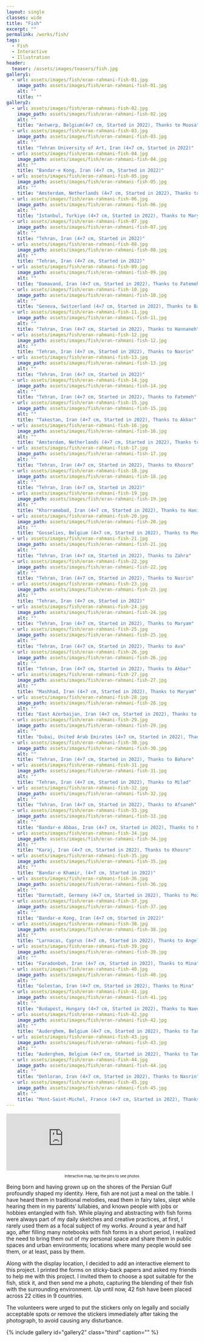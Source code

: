 ```yaml
---
layout: single
classes: wide
title: "Fish"
excerpt: ""
permalink: /works/fish/
tags:
  - Fish
  - Interactive
  - Illustration
header:
  teaser: /assets/images/teasers/fish.jpg 
gallery1:
  - url: assets/images/fish/eran-rahmani-fish-01.jpg
    image_path: assets/images/fish/eran-rahmani-fish-01.jpg
    alt: ""
    title: ""
gallery2:
  - url: assets/images/fish/eran-rahmani-fish-02.jpg
    image_path: assets/images/fish/eran-rahmani-fish-02.jpg
    alt: ""
    title: "Antwerp, Belgium(4×7 cm, Started in 2022), Thanks to Moosa"
  - url: assets/images/fish/eran-rahmani-fish-03.jpg
    image_path: assets/images/fish/eran-rahmani-fish-03.jpg
    alt: ""
    title: "Tehran University of Art, Iran (4×7 cm, Started in 2022)"
  - url: assets/images/fish/eran-rahmani-fish-04.jpg
    image_path: assets/images/fish/eran-rahmani-fish-04.jpg
    alt: ""
    title: "Bandar-e Kong, Iran (4×7 cm, Started in 2022)"
  - url: assets/images/fish/eran-rahmani-fish-05.jpg
    image_path: assets/images/fish/eran-rahmani-fish-05.jpg
    alt: ""
    title: "Amsterdam, Netherlands (4×7 cm, Started in 2022), Thanks to Mahya"
  - url: assets/images/fish/eran-rahmani-fish-06.jpg
    image_path: assets/images/fish/eran-rahmani-fish-06.jpg
    alt: ""
    title: "Istanbul, Turkiye (4×7 cm, Started in 2022), Thanks to Marya"
  - url: assets/images/fish/eran-rahmani-fish-07.jpg
    image_path: assets/images/fish/eran-rahmani-fish-07.jpg
    alt: ""
    title: "Tehran, Iran (4×7 cm, Started in 2022)"
  - url: assets/images/fish/eran-rahmani-fish-08.jpg
    image_path: assets/images/fish/eran-rahmani-fish-08.jpg
    alt: ""
    title: "Tehran, Iran (4×7 cm, Started in 2022)"
  - url: assets/images/fish/eran-rahmani-fish-09.jpg
    image_path: assets/images/fish/eran-rahmani-fish-09.jpg
    alt: ""
    title: "Damavand, Iran (4×7 cm, Started in 2022), Thanks to Fatemeh"
  - url: assets/images/fish/eran-rahmani-fish-10.jpg
    image_path: assets/images/fish/eran-rahmani-fish-10.jpg
    alt: ""
    title: "Geneva, Switzerland (4×7 cm, Started in 2022), Thanks to Bahare"
  - url: assets/images/fish/eran-rahmani-fish-11.jpg
    image_path: assets/images/fish/eran-rahmani-fish-11.jpg
    alt: ""
    title: "Tehran, Iran (4×7 cm, Started in 2022), Thanks to Hannaneh"
  - url: assets/images/fish/eran-rahmani-fish-12.jpg
    image_path: assets/images/fish/eran-rahmani-fish-12.jpg
    alt: ""
    title: "Tehran, Iran (4×7 cm, Started in 2022), Thanks to Nasrin"
  - url: assets/images/fish/eran-rahmani-fish-13.jpg
    image_path: assets/images/fish/eran-rahmani-fish-13.jpg
    alt: ""
    title: "Tehran, Iran (4×7 cm, Started in 2022)"
  - url: assets/images/fish/eran-rahmani-fish-14.jpg
    image_path: assets/images/fish/eran-rahmani-fish-14.jpg
    alt: ""
    title: "Tehran, Iran (4×7 cm, Started in 2022), Thanks to Fatemeh"
  - url: assets/images/fish/eran-rahmani-fish-15.jpg
    image_path: assets/images/fish/eran-rahmani-fish-15.jpg
    alt: ""
    title: "Takestan, Iran (4×7 cm, Started in 2022), Thanks to Akbar"
  - url: assets/images/fish/eran-rahmani-fish-16.jpg
    image_path: assets/images/fish/eran-rahmani-fish-16.jpg
    alt: ""
    title: "Amsterdam, Netherlands (4×7 cm, Started in 2022), Thanks to Bahare"
  - url: assets/images/fish/eran-rahmani-fish-17.jpg
    image_path: assets/images/fish/eran-rahmani-fish-17.jpg
    alt: ""
    title: "Tehran, Iran (4×7 cm, Started in 2022), Thanks to Khosro"
  - url: assets/images/fish/eran-rahmani-fish-18.jpg
    image_path: assets/images/fish/eran-rahmani-fish-18.jpg
    alt: ""
    title: "Tehran, Iran (4×7 cm, Started in 2022)"
  - url: assets/images/fish/eran-rahmani-fish-19.jpg
    image_path: assets/images/fish/eran-rahmani-fish-19.jpg
    alt: ""
    title: "Khorramabad, Iran (4×7 cm, Started in 2022), Thanks to Hanieh"
  - url: assets/images/fish/eran-rahmani-fish-20.jpg
    image_path: assets/images/fish/eran-rahmani-fish-20.jpg
    alt: ""
    title: "Gosselies, Belgium (4×7 cm, Started in 2022), Thanks to Moosa"
  - url: assets/images/fish/eran-rahmani-fish-21.jpg
    image_path: assets/images/fish/eran-rahmani-fish-21.jpg
    alt: ""
    title: "Tehran, Iran (4×7 cm, Started in 2022), Thanks to Zahra"
  - url: assets/images/fish/eran-rahmani-fish-22.jpg
    image_path: assets/images/fish/eran-rahmani-fish-22.jpg
    alt: ""
    title: "Tehran, Iran (4×7 cm, Started in 2022), Thanks to Nasrin"
  - url: assets/images/fish/eran-rahmani-fish-23.jpg
    image_path: assets/images/fish/eran-rahmani-fish-23.jpg
    alt: ""
    title: "Tehran, Iran (4×7 cm, Started in 2022)"
  - url: assets/images/fish/eran-rahmani-fish-24.jpg
    image_path: assets/images/fish/eran-rahmani-fish-24.jpg
    alt: ""
    title: "Tehran, Iran (4×7 cm, Started in 2022), Thanks to Maryam"
  - url: assets/images/fish/eran-rahmani-fish-25.jpg
    image_path: assets/images/fish/eran-rahmani-fish-25.jpg
    alt: ""
    title: "Tehran, Iran (4×7 cm, Started in 2022), Thanks to Ava"
  - url: assets/images/fish/eran-rahmani-fish-26.jpg
    image_path: assets/images/fish/eran-rahmani-fish-26.jpg
    alt: ""
    title: "Tehran, Iran (4×7 cm, Started in 2022), Thanks to Akbar"
  - url: assets/images/fish/eran-rahmani-fish-27.jpg
    image_path: assets/images/fish/eran-rahmani-fish-27.jpg
    alt: ""
    title: "Mashhad, Iran (4×7 cm, Started in 2022), Thanks to Maryam"
  - url: assets/images/fish/eran-rahmani-fish-28.jpg
    image_path: assets/images/fish/eran-rahmani-fish-28.jpg
    alt: ""
    title: "East Azerbaijan, Iran (4×7 cm, Started in 2022), Thanks to Afsaneh"
  - url: assets/images/fish/eran-rahmani-fish-29.jpg
    image_path: assets/images/fish/eran-rahmani-fish-29.jpg
    alt: ""
    title: "Dubai, United Arab Emirates (4×7 cm, Started in 2022), Thanks to Soha"
  - url: assets/images/fish/eran-rahmani-fish-30.jpg
    image_path: assets/images/fish/eran-rahmani-fish-30.jpg
    alt: ""
    title: "Tehran, Iran (4×7 cm, Started in 2022), Thanks to Bahare"
  - url: assets/images/fish/eran-rahmani-fish-31.jpg
    image_path: assets/images/fish/eran-rahmani-fish-31.jpg
    alt: ""
    title: "Tehran, Iran (4×7 cm, Started in 2022), Thanks to Milad"
  - url: assets/images/fish/eran-rahmani-fish-32.jpg
    image_path: assets/images/fish/eran-rahmani-fish-32.jpg
    alt: ""
    title: "Tehran, Iran (4×7 cm, Started in 2022), Thanks to Afsaneh"
  - url: assets/images/fish/eran-rahmani-fish-33.jpg
    image_path: assets/images/fish/eran-rahmani-fish-33.jpg
    alt: ""
    title: "Bandar-e Abbas, Iran (4×7 cm, Started in 2022), Thanks to Navid"
  - url: assets/images/fish/eran-rahmani-fish-34.jpg
    image_path: assets/images/fish/eran-rahmani-fish-34.jpg
    alt: ""
    title: "Karaj, Iran (4×7 cm, Started in 2022), Thanks to Khosro"
  - url: assets/images/fish/eran-rahmani-fish-35.jpg
    image_path: assets/images/fish/eran-rahmani-fish-35.jpg
    alt: ""
    title: "Bandar-e Khamir, (4×7 cm, Started in 2022)"
  - url: assets/images/fish/eran-rahmani-fish-36.jpg
    image_path: assets/images/fish/eran-rahmani-fish-36.jpg
    alt: ""
    title: "Darmstadt, Germany (4×7 cm, Started in 2022), Thanks to Mozhdeh"
  - url: assets/images/fish/eran-rahmani-fish-37.jpg
    image_path: assets/images/fish/eran-rahmani-fish-37.jpg
    alt: ""
    title: "Bandar-e Kong, Iran (4×7 cm, Started in 2022)"
  - url: assets/images/fish/eran-rahmani-fish-38.jpg
    image_path: assets/images/fish/eran-rahmani-fish-38.jpg
    alt: ""
    title: "Larnacas, Cyprus (4×7 cm, Started in 2022), Thanks to Angela"
  - url: assets/images/fish/eran-rahmani-fish-39.jpg
    image_path: assets/images/fish/eran-rahmani-fish-39.jpg
    alt: ""
    title: "Faradonbeh, Iran (4×7 cm, Started in 2022), Thanks to Mina"
  - url: assets/images/fish/eran-rahmani-fish-40.jpg
    image_path: assets/images/fish/eran-rahmani-fish-40.jpg
    alt: ""
    title: "Golestan, Iran (4×7 cm, Started in 2022), Thanks to Mina"
  - url: assets/images/fish/eran-rahmani-fish-41.jpg
    image_path: assets/images/fish/eran-rahmani-fish-41.jpg
    alt: ""
    title: "Budapest, Hungary (4×7 cm, Started in 2022), Thanks to Naeeme"
  - url: assets/images/fish/eran-rahmani-fish-42.jpg
    image_path: assets/images/fish/eran-rahmani-fish-42.jpg
    alt: ""
    title: "Auderghem, Belgium (4×7 cm, Started in 2022), Thanks to Taner & Tijen"
  - url: assets/images/fish/eran-rahmani-fish-43.jpg
    image_path: assets/images/fish/eran-rahmani-fish-43.jpg
    alt: ""
    title: "Auderghem, Belgium (4×7 cm, Started in 2022), Thanks to Taner & Tijen"
  - url: assets/images/fish/eran-rahmani-fish-44.jpg
    image_path: assets/images/fish/eran-rahmani-fish-44.jpg
    alt: ""
    title: "Dehloran, Iran (4×7 cm, Started in 2022), Thanks to Nasrin"
  - url: assets/images/fish/eran-rahmani-fish-45.jpg
    image_path: assets/images/fish/eran-rahmani-fish-45.jpg
    alt: ""
    title: "Mont-Saint-Michel, France (4×7 cm, Started in 2022), Thanks to Paola"
---
```


<div markdown="0" class="iframe-container">
  <iframe src="https://www.google.com/maps/d/u/2/embed?mid=19d-hID5gUM2fOakEdlf6Gs1xaqiqa5g&ehbc=2E312F&noprof=1" frameborder="0" scrolling="no" allowfullscreen></iframe>
</div>
<p style="text-align: center;font-size:0.7em">Interactive map, tap the pins to see photos</p>

Being born and having grown up on the shores of the Persian Gulf profoundly shaped my identity. Here, fish are not just a meal on the table. I have heard them in traditional melodies, read them in fairy tales, slept while hearing them in my parents’ lullabies, and known people with jobs or hobbies entangled with fish. While playing and abstracting with fish forms were always part of my daily sketches and creative practices, at first, I rarely used them as a focal subject of my works. Around a year and half ago, after filling many notebooks with fish forms in a short period, I realized the need to bring them out of my personal space and share them in public spaces and urban environments; locations where many people would see them, or at least, pass by them. 

Along with the display location, I decided to add an interactive element to this project. I printed the forms on sticky-back papers and asked my friends to help me with this project. I invited them to choose a spot suitable for the fish, stick it, and then send me a photo, capturing the blending of their fish with the surrounding environment. Up until now, 42 fish have been placed across 22 cities in 9 countries.

The volunteers were urged to put the stickers only on legally and socially acceptable spots or remove the stickers immediately after taking the photograph, to avoid causing any disturbance. 

{% include gallery id="gallery2" class="third" caption="" %}
